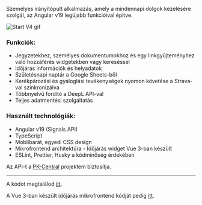 Személyes irányítópult alkalmazás, amely a mindennapi dolgok kezelésére szolgál, az Angular v19 legújabb funkcióival 
építve.

![Start V4 gif](https://stuff.p-kin.com/screentogif/startv4.gif)

### Funkciók:
* Jegyzetekhez, személyes dokumentumokhoz és egy linkgyűjteményhez való hozzáférés widgetekben vagy kereséssel
* Időjárás információk és helyadatok
* Születésnapi naptár a Google Sheets-ből
* Kerékpározási és gyaloglási tevékenységek nyomon követése a Strava-val szinkronizálva
* Többnyelvű fordító a DeepL API-val
* Teljes adatmentési szolgáltatás

### Használt technológiák:
* Angular v19 (Signals API)
* TypeScript
* Mobilbarát, egyedi CSS design
* Mikrofrontend architektúra - Időjárás widget Vue 3-ban készült
* ESLint, Prettier, Husky a kódminőség érdekében

Az API-t a [PK-Central](https://github.com/KinPeter/pk-central) projektem biztosítja.

---
A kódot megtalálod [itt](https://github.com/KinPeter/start-v4).

A Vue 3-ban készült időjárás mikrofrontend kódját pedig [itt](https://github.com/KinPeter/weather-widget).
